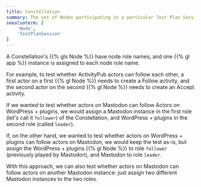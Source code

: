 ```yaml
---
title: Constellation
summary: The set of Nodes participating in a particular Test Plan Session.
seealsoterm: [
    'Node',
    'TestPlanSession'
]
---
```


A Constellation's {{% gls Node %}} have node role names, and one {{% gl app %}} instance is
assigned to each node role name.

For example, to test whether ActivityPub actors can follow each other, a first actor on
a first {{% gl Node %}} needs to create a Follow activity, and the second actor on
the second {{% gl Node %}} needs to create an Accept activity.

If we wanted to test whether actors on Mastodon can follow Actors on WordPress + plugins,
we would assign a Mastodon instance in the first role (let's call it `follower`) of the
Constellation, and WordPress + plugins in the second role (called `leader`).

If, on the other hand, we wanted to test whether actors on WordPress + plugins can follow
actors on Mastodon, we would keep the test as-is, but assign the WordPress + plugins
{{% gl Node %}} to role `follower` (previously played by Mastodon), and Mastodon
to role `leader`.

With this approach, we can also test whether actors on Mastodon can follow actors on
another Mastodon instance: just assign two different Mastodon instances to the two roles.
